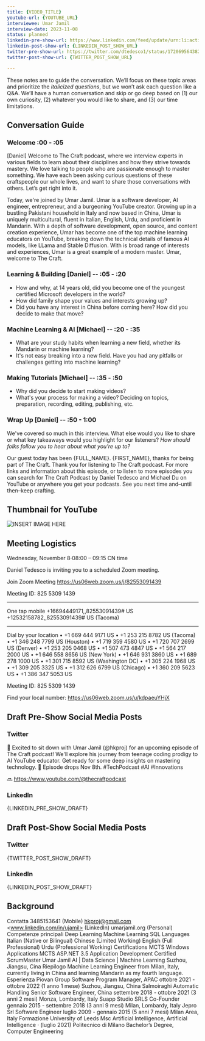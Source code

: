 ```yaml
---
title: {VIDEO_TITLE}
youtube-url: {YOUTUBE_URL}
interviewee: Umar Jamil
interview-date: 2023-11-08
status: planned
linkedin-pre-show-url: https://www.linkedin.com/feed/update/urn:li:activity:7126471106172968960/
linkedin-post-show-url: {LINKEDIN_POST_SHOW_URL}
twitter-pre-show-url: https://twitter.com/dtedesco1/status/1720695643826491619
twitter-post-show-url: {TWITTER_POST_SHOW_URL}

---
```


These notes are to guide the conversation. We’ll focus on these topic areas and prioritize the _italicized questions_, but we won’t ask each question like a Q&A. We’ll have a human conversation and skip or go deep based on (1) our own curiosity, (2) whatever you would like to share, and (3) our time limitations.

## Conversation Guide

### Welcome :00 - :05

[Daniel] Welcome to The Craft podcast, where we interview experts in various fields to learn about their disciplines and how they strive towards mastery. We love talking to people who are passionate enough to master something. We have each been asking curious questions of these craftspeople our whole lives, and want to share those conversations with others. Let’s get right into it.

Today, we're joined by Umar Jamil. Umar is a software developer, AI engineer, entrepreneur, and a burgeoning YouTube creator. Growing up in a bustling Pakistani household in Italy and now based in China, Umar is uniquely multicultural, fluent in Italian, English, Urdu, and proficient in Mandarin. With a depth of software development, open source, and content creation experience, Umar has become one of the top machine learning educators on YouTube, breaking down the technical details of famous AI models, like LLama and Stable Diffusion. With is broad range of interests and experiences, Umar is a great example of a modern master. Umar, welcome to The Craft.

### Learning & Building [Daniel] -- :05 - :20

- How and why, at 14 years old, did you become one of the youngest certified Microsoft developers in the world?
- How did family shape your values and interests growing up?
- Did you have any interest in China before coming here? How did you decide to make that move?

### Machine Learning & AI [Michael] -- :20 - :35

- What are your study habits when learning a new field, whether its Mandarin or machine learning?
- It's not easy breaking into a new field. Have you had any pitfalls or challenges getting into machine learning?

### Making Tutorials [Michael] -- :35 - :50

- Why did you decide to start making videos?
- What's your process for making a video? Deciding on topics, preparation, recording, editing, publishing, etc.

### Wrap Up [Daniel] -- :50 - 1:00

We've covered so much in this interview. What else would you like to share or what key takeaways would you highlight for our listeners? _How should folks follow you to hear about what you’re up to?_

Our guest today has been {FULL_NAME}. {FIRST_NAME}, thanks for being part of The Craft. Thank you for listening to The Craft podcast. For more links and information about this episode, or to listen to more episodes you can search for The Craft Podcast by Daniel Tedesco and Michael Du on YouTube or anywhere you get your podcasts. See you next time and–until then–keep crafting.

## Thumbnail for YouTube

![INSERT IMAGE HERE](./thumbnails/{FULL_NAME_UNDERSCORE}.jpg)

## Meeting Logistics

Wednesday, November 8⋅08:00 – 09:15 CN time

Daniel Tedesco is inviting you to a scheduled Zoom meeting.

Join Zoom Meeting
<https://us06web.zoom.us/j/82553091439>

Meeting ID: 825 5309 1439

---

One tap mobile
+16694449171,,82553091439# US
+12532158782,,82553091439# US (Tacoma)

---

Dial by your location
• +1 669 444 9171 US
• +1 253 215 8782 US (Tacoma)
• +1 346 248 7799 US (Houston)
• +1 719 359 4580 US
• +1 720 707 2699 US (Denver)
• +1 253 205 0468 US
• +1 507 473 4847 US
• +1 564 217 2000 US
• +1 646 558 8656 US (New York)
• +1 646 931 3860 US
• +1 689 278 1000 US
• +1 301 715 8592 US (Washington DC)
• +1 305 224 1968 US
• +1 309 205 3325 US
• +1 312 626 6799 US (Chicago)
• +1 360 209 5623 US
• +1 386 347 5053 US

Meeting ID: 825 5309 1439

Find your local number: <https://us06web.zoom.us/u/kdpaeuYHjX>

## Draft Pre-Show Social Media Posts

### Twitter

🚀 Excited to sit down with Umar Jamil (@hkproj) for an upcoming episode of The Craft podcast! We'll explore his journey from teenage coding prodigy to AI YouTube educator. Get ready for some deep insights on mastering technology. 🧠 Episode drops Nov 8th. #TechPodcast #AI #Innovations 

🔜 https://www.youtube.com/@thecraftpodcast

### LinkedIn

{LINKEDIN_PRE_SHOW_DRAFT}

## Draft Post-Show Social Media Posts

### Twitter

{TWITTER_POST_SHOW_DRAFT}

### LinkedIn

{LINKEDIN_POST_SHOW_DRAFT}

## Background

Contatta
3485153641 (Mobile)
<hkproj@gmail.com>
<www.linkedin.com/in/ujamil>
(LinkedIn)
umarjamil.org (Personal)
Competenze principali
Deep Learning
Machine Learning
SQL
Languages
Italian (Native or Bilingual)
Chinese (Limited Working)
English (Full Professional)
Urdu (Professional Working)
Certifications
MCTS Windows Applications
MCTS ASP.NET 3.5 Application
Development
Certified ScrumMaster
Umar Jamil
AI | Data Science | Machine Learning
Suzhou, Jiangsu, Cina
Riepilogo
Machine Learning Engineer from Milan, Italy, currently living in China
and learning Mandarin as my fourth language.
Esperienza
Piovan Group
Software Program Manager, APAC
ottobre 2021 - ottobre 2022 (1 anno 1 mese)
Suzhou, Jiangsu, China
Salmoiraghi Automatic Handling
Senior Software Engineer, China
settembre 2018 - ottobre 2021 (3 anni 2 mesi)
Monza, Lombardy, Italy
Suapp Studio SRLS
Co-Founder
gennaio 2015 - settembre 2018 (3 anni 9 mesi)
Milan, Lombardy, Italy
Jepro Srl
Software Engineer
luglio 2009 - gennaio 2015 (5 anni 7 mesi)
Milan Area, Italy
Formazione
University of Leeds
Msc Artificial Intelligence, Artificial Intelligence · (luglio 2021)
Politecnico di Milano
Bachelor’s Degree, Computer Engineering
